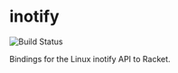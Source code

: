 inotify
=======

![Build Status](https://github.com/shawnw/racket-inotify/actions/workflows/ci.yml/badge.svg)


Bindings for the Linux inotify API to Racket.
